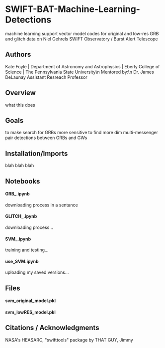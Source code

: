 # SWIFT-BAT-Machine-Learning-Detections
machine learning support vector model codes for original and low-res GRB and glitch data on Niel Gehrels SWIFT Observatory / Burst Alert Telescope
## Authors
Kate Foyle | Department of Astronomy and Astrophysics | Eberly College of Science | The Pennsylvania State University\n
Mentored by:\n
Dr. James DeLaunay
Assistant Resreach Professor


## Overview
what this does
## Goals
to make search for GRBs more sensitive to find more dim multi-messenger pair detections between GRBs and GWs
## Installation/Imports
blah blah blah
## Notebooks
#### GRB_.ipynb
downloading process in a sentance
#### GLITCH_.ipynb
downloading process...
#### SVM_.ipynb
training and testing...
#### use_SVM.ipynb
uploading my saved versions...
## Files
#### svm_original_model.pkl
#### svm_lowRES_model.pkl
## Citations / Acknowledgments
NASA's HEASARC, "swifttools" package by THAT GUY, Jimmy
